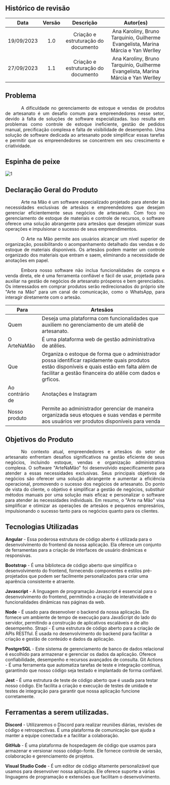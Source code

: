 ## Histórico de revisão

|    Data    | Versão |              Descrição              |  Autor(es)  |
| :--------: | :----: | :---------------------------------: | :---------: |
| 19/09/2023 |  1.0   | Criação e estruturação do documento | Ana Karoliny, Bruno Tarquinio, Guilherme Evangelista, Marina Márcia e Yan Werlley|
| 27/09/2023 |  1.1   | Criação e estruturação do documento | Ana Karoliny, Bruno Tarquinio, Guilherme Evangelista, Marina Márcia e Yan Werlley|

## Problema

<p style="text-indent: 50px;text-align: justify;">
    A dificuldade no gerenciamento de estoque e vendas de produtos de artesanato é um desafio comum para empreendedores nesse setor, devido à falta de soluções de software especializadas. Isso resulta em problemas como controle de estoque ineficiente, gestão de pedidos manual, precificação complexa e falta de visibilidade de desempenho. Uma solução de software dedicada ao artesanato pode simplificar essas tarefas e permitir que os empreendedores se concentrem em seu crescimento e criatividade.
</p>

## Espinha de peixe
![1](https://user-images.githubusercontent.com/78980848/271138743-93e0d247-67b3-4555-b882-b4e5212f37f7.jpeg)


## Declaração Geral do Produto

<p style="text-indent: 50px;text-align: justify;">
Arte na Mão é um software especializado projetado para atender às necessidades exclusivas de artesãos e empreendedores que desejam gerenciar eficientemente seus negócios de artesanato. Com foco no gerenciamento de estoque de materiais e controle de recursos, o software oferece uma solução abrangente para artesãos que desejam otimizar suas operações e impulsionar o sucesso de seus empreendimentos.
</p>
<p style="text-indent: 50px;text-align: justify;">
O Arte na Mão permite aos usuários alcançar um nível superior de organização, possibilitando o acompanhamento detalhado das vendas e do estoque de materiais disponíveis. Os artesãos podem manter um controle organizado dos materiais que entram e saem, eliminando a necessidade de anotações em papel.</p>
<p style="text-indent: 50px;text-align: justify;">
Embora nosso software não inclua funcionalidades de compra e venda direta, ele é uma ferramenta confiável e fácil de usar, projetada para auxiliar na gestão de negócios de artesanato prósperos e bem gerenciados. Os interessados em comprar produtos serão redirecionados do próprio site "Arte na Mão" para um canal de comunicação, como o WhatsApp, para interagir diretamente com o artesão.
</p>

| Para                  | Artesãos                                                                                                         |
| --------------------- | --------------------------------------------------------------------------------------------------------------------------- |
| Quem                  | Deseja uma plataforma com funcionalidades que auxiliem no gerenciamento de um ateliê de artesanato.       |
| O ArteNaMão |É uma plataforma web de gestão administrativa de atêlies.                                                                             |
| Que                   | Organiza o estoque de forma que o administrador possa identificar rapidamente quais produtos estão disponíveis e quais estão em falta além de facilitar a gestão financeira do atêlie com dados e grficos.                                  |
| Ao contrário de      | Anotações e Instagram                                                                                                                      |
| Nosso produto         | Permite ao administrador gerenciar de maneira organizada seus etoques e suas vendas e permite aos usuários ver produtos disponíveis para venda |

## Objetivos do Produto
<p style="text-indent: 50px;text-align: justify;">
No contexto atual, empreendedores e artesãos do setor de artesanato enfrentam desafios significativos na gestão eficiente de seus negócios, incluindo estoque, vendas e organização administrativa complexa. O software "ArteNaMão" foi desenvolvido especificamente para atender a essas necessidades exclusivas. Seus principais objetivos de negócios são oferecer uma solução abrangente e aumentar a eficiência operacional, promovendo o sucesso dos negócios de artesanato. Do ponto de vista do cliente, o objetivo é simplificar a gestão de negócios, substituir métodos manuais por uma solução mais eficaz e personalizar o software para atender às necessidades individuais. Em resumo, o "Arte na Mão" visa simplificar e otimizar as operações de artesãos e pequenos empresários, impulsionando o sucesso tanto para os negócios quanto para os clientes.
</p>

## Tecnologias Utilizadas

**Angular** - Essa poderosa estrutura de código aberto é utilizada para o desenvolvimento do frontend da nossa aplicação. Ela oferece um conjunto de ferramentas para a criação de interfaces de usuário dinâmicas e responsivas.

**Bootstrap** - É uma biblioteca de código aberto que simplifica o desenvolvimento do frontend, fornecendo componentes e estilos pré-projetados que podem ser facilmente personalizados para criar uma aparência consistente e atraente.

**Javascript** - A linguagem de programação Javascript é essencial para o desenvolvimento do frontend, permitindo a criação de interatividade e funcionalidades dinâmicas nas páginas da web.

**Node** - É usado para desenvolver o backend da nossa aplicação. Ele fornece um ambiente de tempo de execução para JavaScript do lado do servidor, permitindo a construção de aplicativos escaláveis e de alto desempenho.
Strapi - É uma estrutura de código aberto para a criação de APIs RESTful. É usada no desenvolvimento do backend para facilitar a criação e gestão de conteúdo e dados da aplicação.

**PostgreSQL** - Este sistema de gerenciamento de banco de dados relacional é escolhido para armazenar e gerenciar os dados da aplicação. Oferece confiabilidade, desempenho e recursos avançados de consulta.
Git Actions - É uma ferramenta que automatiza tarefas de teste e integração contínua, garantindo que nosso código seja testado e implantado de forma confiável.

**Jest** - É uma estrutura de teste de código aberto que é usada para testar nosso código. Ele facilita a criação e execução de testes de unidade e testes de integração para garantir que nossa aplicação funcione corretamente.


## Ferramentas a serem utilizadas.

**Discord** - Utilizaremos o Discord para realizar reuniões diárias, revisões de código e retrospectivas. É uma plataforma de comunicação que ajuda a manter a equipe conectada e a facilitar a colaboração.

**GitHub** - É uma plataforma de hospedagem de código que usamos para armazenar e versionar nosso código-fonte. Ele fornece controle de versão, colaboração e gerenciamento de projetos.

**Visual Studio Code** - É um editor de código altamente personalizável que usamos para desenvolver nossa aplicação. Ele oferece suporte a várias linguagens de programação e extensões que facilitam o desenvolvimento.

